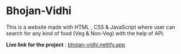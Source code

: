 # Bhojan-Vidhi
This is a website made with HTML , CSS &amp; JavaScript where user can search for any kind of food (Veg &amp; Non-Veg) with the help of API.

**Live link for the project** : [bhojan-vidhi.netlify.app](http://bhojan-vidhi.netlify.app)
